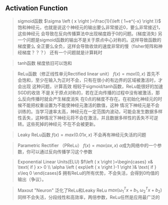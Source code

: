 ## Activation Function

> sigmoid函数
> $\sigma \left ( x \right )=\frac{1}{\left ( 1+e^{-x} \right )}$
> 饱和神经元，也就是说这个神经元的输出要么非常接近0，要么非常接近1，这些神经元
> 会导致在反向传播算法中出现梯度趋于0的问题。(梯度消失)
> 另一个问题是sigmoid函数的输出不是关于原点中心对称的。这样导致函数的梯度要么
> 全正要么全负，这样会导致收敛的速度非常的慢（fisher矩阵和神经梯度？？？）
> 还有一个问题就是计算耗时

> tanh函数
> 梯度依旧可以饱和

> ReLu函数（修正线性单元Rectified linear unit）
> $f\left ( x \right )=max\left ( 0,x \right )$
> 首先不会饱和，至少在输入为正时不会，只有在很小的有边界的区域被激活时，才会出现
> 这种问题，计算高效
> 相较于sigmoid/tanh函数，ReLu能很好的加速SGD的收敛
> 不是关于原点对称的，若在正向传播的过程中没有被激活，那么反向传播时就会产生梯度消失
> 在0点的梯度不存在。在初始化神经元的时候不能把权重设置为不能使神经元激活的数值，这种
> 情况下神经元是不会训练的。当学习速率太高，神经元在一定范围内波动，可能会发生数据多样
> 性丢失，这种情况下神经元将不会在激活，并且数据多样性的丢失不可逆转。这些死掉的神经元
> 不在不会被更新。

> Leaky ReLu函数
> $f\left ( x \right )=max\left ( 0.01x,x\right )$
> 不会再有神经元失活的问题

> Parametric Rectifier （PReLu）
> $f\left ( x \right )=max\left ( \alpha x,x\right )$
> $\alpha$成为网络中的一个参数，你可以通过反向传播学习这个参数

> Exponential Linear Units(ELU)
> $f\left ( x \right )=\begin{cases}
 x& \text{ if } x> 0 \\ 
 \alpha \left ( exp\left ( x \right )-1 \right )& \text{ if } x\leq 0
\end{cases}$
> 拥有ReLu的所有优势，不会失活，会得到0均值的输出（争议）。 

> Maxout "Neuron"
> 泛化了ReLu和Leaky ReLu
> $max\left ( \omega _{1}^{T}x+b_{1},\omega _{2}^{T}x+b_{2}\right )$ 
> 同样不会失活，分段线性和高效率，两倍参数，ReLu任然是应用最广泛的

